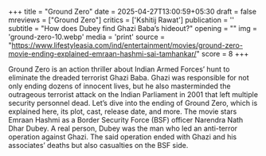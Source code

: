 +++
title = "Ground Zero"
date = 2025-04-27T13:00:59+05:30
draft = false
mreviews = ["Ground Zero"]
critics = ['Kshitij Rawat']
publication = ''
subtitle = "How does Dubey find Ghazi Baba’s hideout?"
opening = ""
img = 'ground-zero-10.webp'
media = 'print'
source = "https://www.lifestyleasia.com/ind/entertainment/movies/ground-zero-movie-ending-explained-emraan-hashmi-sai-tamhankar/"
score = 8
+++

Ground Zero is an action thriller about Indian Armed Forces’ hunt to eliminate the dreaded terrorist Ghazi Baba. Ghazi was responsible for not only ending dozens of innocent lives, but he also masterminded the outrageous terrorist attack on the Indian Parliament in 2001 that left multiple security personnel dead. Let’s dive into the ending of Ground Zero, which is explained here, its plot, cast, release date, and more. The movie stars Emraan Hashmi as a Border Security Force (BSF) officer Narendra Nath Dhar Dubey. A real person, Dubey was the man who led an anti-terror operation against Ghazi. The said operation ended with Ghazi and his associates’ deaths but also casualties on the BSF side.

